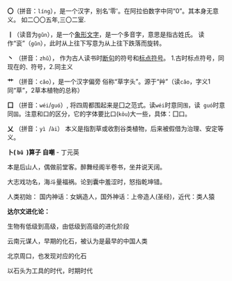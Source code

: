  **〇**（拼音：`líng`），是一个汉字，别名'零'。在阿拉伯数字中同“0”。其本身无意义。 如二〇〇五年,三〇二室.

 **丨**（读音为`gǔn`），是一个[象形文字](https://baike.baidu.com/item/象形文字/1884249)，是一个多音字，意思是指古姓氏。 读作“衮”（`gǔn`），此时从上往下写意为从上往下跌落而旋转。 

**丶**  （拼音：`zhǔ`）， 作为古人读书时[断句](https://baike.baidu.com/item/断句/85279)的符号和[标点符号](https://baike.baidu.com/item/标点符号/588793)。 1.古时标点符号，同现在的` 、 `符号，2.同主义

**艹** （拼音：` cǎo `），是一个汉字偏旁 俗称“草字头”。源于“艸”（读`cǎo`，字义1同“草”，2草本植物的总称） 

**囗** （拼音：` wéi `/` guó `）, 将四周都围起来是囗之范式。读` wéi `时意同`围`，读` guó`时意同`国`。注意和口的区分，它的字体要比口(` kǒu `)大一些，具体：囗口。

**乂** （拼音：`yì `/` ài `） 本义是指割草或收割谷类植物，后来被假借为治理、安定等义。 



**卜( `bǔ `)算子  自嘲** - 丁元英

 本是后山人，偶做前堂客。醉舞经阁半卷书，坐井说天阔。 

大志戏功名，海斗量福祸。论到囊中羞涩时，怒指乾坤错。 



人类初始： 国内神话：女娲造人，国外神话：上帝造人(圣经)，近代：类人猿

**达尔文进化论：**

生物有低级到高级，由低级到高级的进化阶段





云南元谋人，早期的化石，被认为是最早的中国人类

北京周口，也发现对应的化石



以石头为工具的时代，时期时代